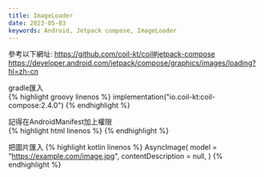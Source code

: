 ```yaml
---
title: ImageLoader
date: 2023-05-03
keywords: Android, Jetpack compose, ImageLoader
---
```

參考以下網址:
<https://github.com/coil-kt/coil#jetpack-compose>  
<https://developer.android.com/jetpack/compose/graphics/images/loading?hl=zh-cn>  

gradle匯入  
{% highlight groovy linenos %}
implementation("io.coil-kt:coil-compose:2.4.0")
{% endhighlight %}

記得在AndroidManifest加上權限  
{% highlight html linenos %}
<uses-permission android:name="android.permission.INTERNET"></uses-permission>
{% endhighlight %}

把圖片匯入
{% highlight kotlin linenos %}
AsyncImage(
  model = "https://example.com/image.jpg",
  contentDescription = null,
)
{% endhighlight %}
